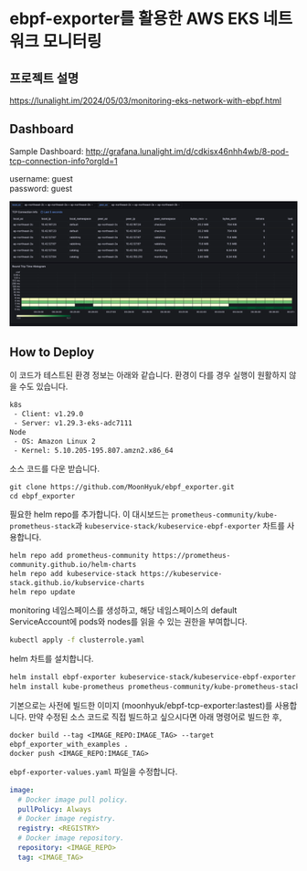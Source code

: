 # ebpf-exporter를 활용한 AWS EKS 네트워크 모니터링

## 프로젝트 설명
https://lunalight.im/2024/05/03/monitoring-eks-network-with-ebpf.html

## Dashboard
Sample Dashboard: http://grafana.lunalight.im/d/cdkisx46nhh4wb/8-pod-tcp-connection-info?orgId=1

username: guest  
password: guest

![Dashboard Image](./img.png)

## How to Deploy
이 코드가 테스트된 환경 정보는 아래와 같습니다. 환경이 다를 경우 실행이 원활하지 않을 수도 있습니다.
```
k8s
 - Client: v1.29.0
 - Server: v1.29.3-eks-adc7111
Node
 - OS: Amazon Linux 2
 - Kernel: 5.10.205-195.807.amzn2.x86_64
```

소스 코드를 다운 받습니다.
```shell
git clone https://github.com/MoonHyuk/ebpf_exporter.git
cd ebpf_exporter
```

필요한 helm repo를 추가합니다. 이 대시보드는 `prometheus-community/kube-prometheus-stack`과 `kubeservice-stack/kubeservice-ebpf-exporter` 차트를 사용합니다.
```shell
helm repo add prometheus-community https://prometheus-community.github.io/helm-charts
helm repo add kubeservice-stack https://kubeservice-stack.github.io/kubservice-charts
helm repo update
```

monitoring 네임스페이스를 생성하고, 해당 네임스페이스의 default ServiceAccount에 pods와 nodes를 읽을 수 있는 권한을 부여합니다.
```bash
kubectl apply -f clusterrole.yaml
```

helm 차트를 설치합니다.
```bash
helm install ebpf-exporter kubeservice-stack/kubeservice-ebpf-exporter -n monitoring -f ebpf-exporter-values.yaml
helm install kube-prometheus prometheus-community/kube-prometheus-stack -n monitoring -f prometheus-values.yaml
```

기본으로는 사전에 빌드한 이미지 (moonhyuk/ebpf-tcp-exporter:lastest)를 사용합니다.
만약 수정된 소스 코드로 직접 빌드하고 싶으시다면 아래 명령어로 빌드한 후,
```shell
docker build --tag <IMAGE_REPO:IMAGE_TAG> --target ebpf_exporter_with_examples .
docker push <IMAGE_REPO:IMAGE_TAG>
```

`ebpf-exporter-values.yaml` 파일을 수정합니다.
```yaml
image:
  # Docker image pull policy.
  pullPolicy: Always
  # Docker image registry.
  registry: <REGISTRY>
  # Docker image repository.
  repository: <IMAGE_REPO>
  tag: <IMAGE_TAG>
```
